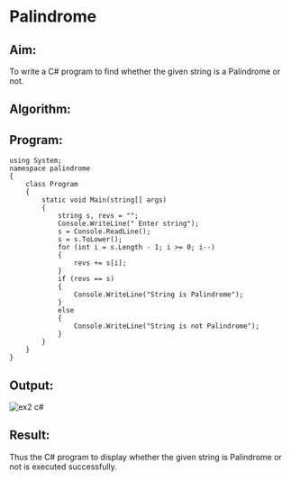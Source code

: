 # Palindrome


## Aim:
To write a C# program to find whether the given string is a Palindrome or not.
## Algorithm:

## Program:
```
using System;
namespace palindrome
{
    class Program
    {
        static void Main(string[] args)
        {
            string s, revs = "";
            Console.WriteLine(" Enter string");
            s = Console.ReadLine();
            s = s.ToLower();
            for (int i = s.Length - 1; i >= 0; i--)
            {
                revs += s[i];
            }
            if (revs == s)
            {
                Console.WriteLine("String is Palindrome");
            }
            else
            {
                Console.WriteLine("String is not Palindrome");
            }
        }
    }
}
```
## Output:
![ex2 c#](https://user-images.githubusercontent.com/94165415/226587386-db109886-ecd0-4d76-97b6-e61df1a6a132.png)

## Result:
Thus the C# program to display whether the given string is Palindrome or not is executed successfully.
